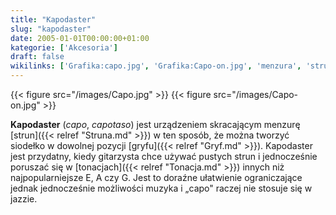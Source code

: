 ```yaml
---
title: "Kapodaster"
slug: "kapodaster"
date: 2005-01-01T00:00:00+01:00
kategorie: ['Akcesoria']
draft: false
wikilinks: ['Grafika:capo.jpg', 'Grafika:Capo-on.jpg', 'menzura', 'struny', 'siode%C5%82ko', 'gryf', 'tonacja']
---
```

{{< figure src="/images/Capo.jpg" >}}
{{< figure src="/images/Capo-on.jpg" >}}

**Kapodaster** (*capo*, *capotaso*) jest urządzeniem skracającym
menzurę<!-- link nie odnosił się do niczego --> [strun]({{< relref "Struna.md" >}}) w ten sposób,
że można tworzyć siodełko<!-- link nie odnosił się do niczego --> w dowolnej pozycji
[gryfu]({{< relref "Gryf.md" >}}). Kapodaster jest przydatny, kiedy gitarzysta
chce używać pustych strun i jednocześnie poruszać się w
[tonacjach]({{< relref "Tonacja.md" >}}) innych niż najpopularniejsze E, A czy G.
Jest to doraźne ułatwienie ograniczające jednak jednocześnie możliwości
muzyka i „capo" raczej nie stosuje się w jazzie.

